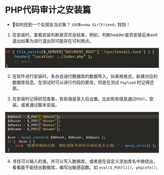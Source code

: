 # PHP代码审计之安装篇

- 👴如何找到一个女朋友当对象？ 
`$对象=new GirlFriend;` 铛铛！

1. 在安装时，查看安装判断是否完全结束，例如，判断header是否安装后未exit退出如果为进行退出则可能存在可利用点。

![](img/2.jpg)

2. 在软件进行安装时，多办会进行数据库的数据导入，如表格格式，新建对应的数据库信息。在测试时可以进行代码的更改，但是在测试 `Payload` 时记得还原。


3. 在安装时记得抓包查看，有些值是录入后设置。比如有些值是通过`POST`。安装。或者通过脚本安装。

![](img/5.png)


4. 寻找可以输入的值，并可以写入数据库。或者是在自定义添加库名中做绕出，看看能不能绕出数据库，编写出敏感函数。如 `eval($_POST[1])`、`phpinfo();`









































